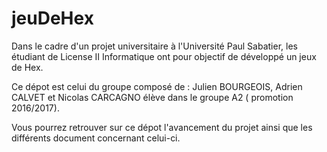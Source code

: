 # jeuDeHex

Dans le cadre d'un projet universitaire à l'Université Paul Sabatier, les étudiant de License II Informatique ont pour objectif de
développé un jeux de Hex.

Ce dépot est celui du groupe composé de : Julien BOURGEOIS, Adrien CALVET et Nicolas CARCAGNO élève dans le groupe A2 ( promotion 2016/2017).

Vous pourrez retrouver sur ce dépot l'avancement du projet ainsi que les différents document concernant celui-ci.
